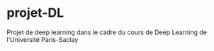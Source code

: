 # projet-DL

Projet de deep learning dans le cadre du cours de Deep Learning de l'Université Paris-Saclay
